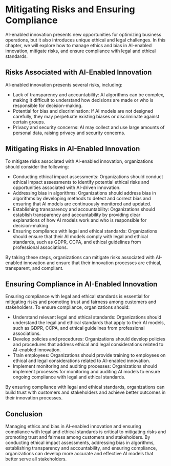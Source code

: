 Mitigating Risks and Ensuring Compliance
======================================================================================================

AI-enabled innovation presents new opportunities for optimizing business operations, but it also introduces unique ethical and legal challenges. In this chapter, we will explore how to manage ethics and bias in AI-enabled innovation, mitigate risks, and ensure compliance with legal and ethical standards.

Risks Associated with AI-Enabled Innovation
-------------------------------------------

AI-enabled innovation presents several risks, including:

* Lack of transparency and accountability: AI algorithms can be complex, making it difficult to understand how decisions are made or who is responsible for decision-making.
* Potential for bias and discrimination: If AI models are not designed carefully, they may perpetuate existing biases or discriminate against certain groups.
* Privacy and security concerns: AI may collect and use large amounts of personal data, raising privacy and security concerns.

Mitigating Risks in AI-Enabled Innovation
-----------------------------------------

To mitigate risks associated with AI-enabled innovation, organizations should consider the following:

* Conducting ethical impact assessments: Organizations should conduct ethical impact assessments to identify potential ethical risks and opportunities associated with AI-driven innovation.
* Addressing bias in algorithms: Organizations should address bias in algorithms by developing methods to detect and correct bias and ensuring that AI models are continuously monitored and updated.
* Establishing transparency and accountability: Organizations should establish transparency and accountability by providing clear explanations of how AI models work and who is responsible for decision-making.
* Ensuring compliance with legal and ethical standards: Organizations should ensure that their AI models comply with legal and ethical standards, such as GDPR, CCPA, and ethical guidelines from professional associations.

By taking these steps, organizations can mitigate risks associated with AI-enabled innovation and ensure that their innovation processes are ethical, transparent, and compliant.

Ensuring Compliance in AI-Enabled Innovation
--------------------------------------------

Ensuring compliance with legal and ethical standards is essential for mitigating risks and promoting trust and fairness among customers and stakeholders. To ensure compliance, organizations should:

* Understand relevant legal and ethical standards: Organizations should understand the legal and ethical standards that apply to their AI models, such as GDPR, CCPA, and ethical guidelines from professional associations.
* Develop policies and procedures: Organizations should develop policies and procedures that address ethical and legal considerations related to AI-enabled innovation.
* Train employees: Organizations should provide training to employees on ethical and legal considerations related to AI-enabled innovation.
* Implement monitoring and auditing processes: Organizations should implement processes for monitoring and auditing AI models to ensure ongoing compliance with legal and ethical standards.

By ensuring compliance with legal and ethical standards, organizations can build trust with customers and stakeholders and achieve better outcomes in their innovation processes.

Conclusion
----------

Managing ethics and bias in AI-enabled innovation and ensuring compliance with legal and ethical standards is critical to mitigating risks and promoting trust and fairness among customers and stakeholders. By conducting ethical impact assessments, addressing bias in algorithms, establishing transparency and accountability, and ensuring compliance, organizations can develop more accurate and effective AI models that better serve all stakeholders.

